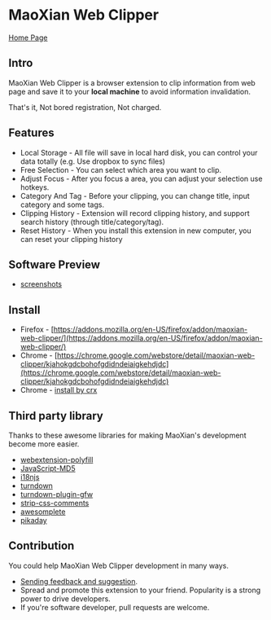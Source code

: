 
# MaoXian Web Clipper

[Home Page](https://mika-cn.github.io/maoxian-web-clipper/index.html)

## Intro

MaoXian Web Clipper is a browser extension to clip information from web page and save it to your **local machine** to avoid information invalidation.

That's it, Not bored registration, Not charged.


## Features

* Local Storage - All file will save in local hard disk, you can control your data totally (e.g. Use dropbox to sync files)
* Free Selection - You can select which area you want to clip.
* Adjust Focus - After you focus a area, you can adjust your selection use hotkeys.
* Category And Tag - Before your clipping, you can change title, input category and some tags.
* Clipping History - Extension will record clipping history, and support search history (through title/category/tag).
* Reset History - When you install this extension in new computer, you can reset your clipping history

## Software Preview
* [screenshots](https://mika-cn.github.io/maoxian-web-clipper/screenshots.html)

## Install

* Firefox - [https://addons.mozilla.org/en-US/firefox/addon/maoxian-web-clipper/](https://addons.mozilla.org/en-US/firefox/addon/maoxian-web-clipper/)
* Chrome - [https://chrome.google.com/webstore/detail/maoxian-web-clipper/kjahokgdcbohofgdidndeiaigkehdjdc](https://chrome.google.com/webstore/detail/maoxian-web-clipper/kjahokgdcbohofgdidndeiaigkehdjdc)
* Chrome - [install by crx](https://mika-cn.github.io/maoxian-web-clipper/chrome-install-by-crx.html)

## Third party library

Thanks to these awesome libraries for making MaoXian's development become more easier.

* [webextension-polyfill](https://github.com/mozilla/webextension-polyfill)
* [JavaScript-MD5](https://github.com/blueimp/JavaScript-MD5)
* [i18njs](http://i18njs.com/)
* [turndown](https://github.com/domchristie/turndown)
* [turndown-plugin-gfw](https://github.com/domchristie/turndown-plugin-gfm)
* [strip-css-comments](https://github.com/sindresorhus/strip-css-comments)
* [awesomplete](https://github.com/LeaVerou/awesomplete)
* [pikaday](https://github.com/Pikaday/Pikaday)

## Contribution
You could help MaoXian Web Clipper development in many ways.

* [Sending feedback and suggestion](https://github.com/mika-cn/maoxian-web-clipper/issues).
* Spread and promote this extension to your friend. Popularity is a strong power to drive developers.
* If you're software developer, pull requests are welcome.
